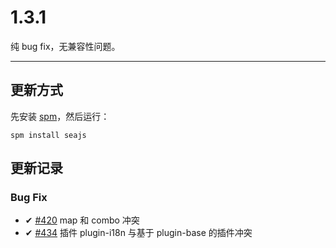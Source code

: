 # 1.3.1

纯 bug fix，无兼容性问题。

* * *

## 更新方式

先安装 [spm](https://github.com/spmjs/spm/wiki)，然后运行：

```
spm install seajs 
```

## 更新记录

### Bug Fix

*   ✔ [#420](https://github.com/seajs/seajs/pull/420) map 和 combo 冲突
*   ✔ [#434](https://github.com/seajs/seajs/issues/434) 插件 plugin-i18n 与基于 plugin-base 的插件冲突
